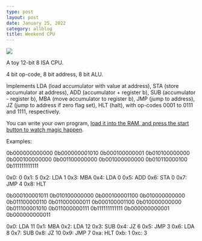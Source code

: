 ```yaml
---
type: post
layout: post
date: January 25, 2022
category: allblog
title: Weekend CPU
---
```

<img class="post-img" src="{{ '/img/cpu.png' }}"/>

A toy 12-bit 8 ISA CPU.

4 bit op-code, 8 bit address, 8 bit ALU.

Implements LDA (load accumulator with value at address), STA (store accumulator at address), ADD (accumulator + register b), SUB (accumulator - register b), MBA (move accumulator to register b), JMP (jump to address), JZ (jump to address if zero flag set), HLT (halt), with op-codes 0001 to 0111 and 1111, respectively.

You can write your own program, [load it into the RAM, and press the start button to watch magic happen](https://circuitverse.org/users/117852/projects/cpu-1e02a3e1-452c-4c29-8f3f-6a011018be13).


Examples:

0b000000000000 0b000000001010 0b000100000001 0b010100000000 0b000100000000 0b001100000000 0b001000000000 0b010110000100 0b111111111111

0x0: 0
0x1: 5
0x2: LDA 1
0x3: MBA
0x4: LDA 0
0x5: ADD
0x6: STA 0
0x7: JMP 4
0x8: HLT

0b000100001011 0b010100000000 0b000100001100 0b010000000000 0b011100000110 0b011000000011 0b000100001100 0b010000000000 0b011100001010 0b011000000111 0b111111111111 0b000000000001 0b000000000011

0x0: LDA 11
0x1: MBA
0x2: LDA 12
0x3: SUB
0x4: JZ 6
0x5: JMP 3
0x6: LDA 8
0x7: SUB
0x8: JZ 10
0x9: JMP 7
0xa: HLT
0xb: 1
0xc: 3
